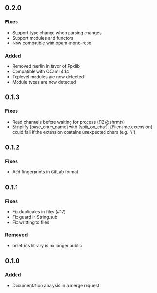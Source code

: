 ## 0.2.0

### Fixes

- Support type change when parsing changes
- Support modules and functors
- Now compatible with opam-mono-repo

### Added

- Removed merlin in favor of Ppxlib
- Compatible with OCaml 4.14
- Toplevel modules are now detected
- Module types are now detected

## 0.1.3

### Fixes

- Read channels before waiting for process (!12 @shrmtv)
- Simplify [base_entry_name] with [split_on_char]. [Filename.extension] could
  fail if the extension contains unexpected chars (e.g. '/').

## 0.1.2

### Fixes

- Add fingerprints in GitLab format

## 0.1.1

### Fixes

- Fix duplicates in files (#17)
- Fix guard in String.sub
- Fix writting to files

### Removed

- ometrics library is no longer public

## 0.1.0

### Added

- Documentation analysis in a merge request
